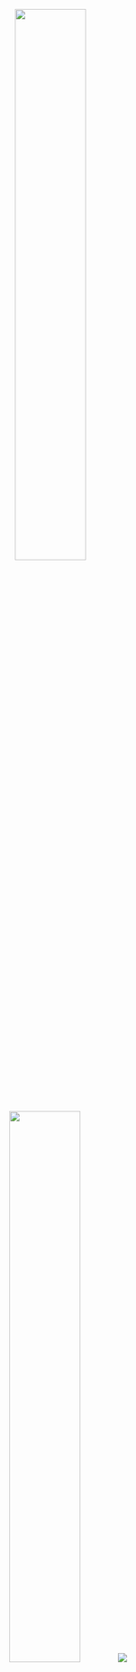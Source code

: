 <p align="center">
  <img height="50%" width="auto" src ="https://github-readme-stats.vercel.app/api?username=AbolfaZlRezaEe&show_icons=true&count_private=true&theme=darcula&hide_border=true&hide=issues,contribs&bg_color=00000000">
  <img height="50%" width="auto" src ="https://github-readme-stats.vercel.app/api/top-langs/?username=AbolfaZlRezaEe&layout=compact&hide_border=true&theme=darcula&bg_color=00000000&langs_count=6&hide=jupyter%20notebook,tex,css,php&exclude_repo=Pacman-AI">
  <img src ="https://github-readme-streak-stats.herokuapp.com?user=AbolfaZlRezaEe&theme=darcula&hide_border=true&background=FFFFFF00">
  <br>
  <br>
</p>
